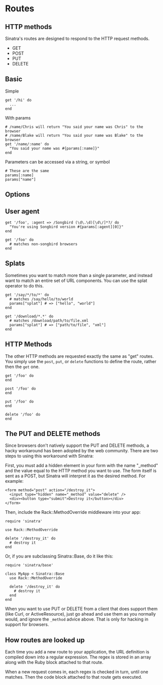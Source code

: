 Routes
======

HTTP methods
------------
Sinatra's routes are designed to respond to the HTTP request methods.  

* GET
* POST
* PUT
* DELETE

Basic
-----

Simple

    get '/hi' do
      ...
    end
    
With params

    # /name/Chris will return "You said your name was Chris" to the browser
    # /name/Blake will return "You said your name was Blake" to the browser
    get '/name/:name' do
      "You said your name was #{params[:name]}"
    end

Parameters can be accessed via a string, or symbol
    
    # These are the same
    params[:name]
    params["name"]

Options
-------

User agent
----------

    get '/foo', :agent => /Songbird (\d\.\d)[\d\/]*?/ do
      "You're using Songbird version #{params[:agent][0]}"
    end
    
    get '/foo' do
      # matches non-songbird browsers
    end

Splats
------

Sometimes you want to match more than a single parameter, and instead want to
match an entire set of URL components.  You can use the splat operator to do
this.

    get '/say/*/to/*' do
      # matches /say/hello/to/world
      params["splat"] # => ["hello", "world"]
    end
    
    get '/download/*.*' do
      # matches /download/path/to/file.xml
      params["splat"] # => ["path/to/file", "xml"]
    end

HTTP Methods
------------

The other HTTP methods are requested exactly the same as "get" routes.  You
simply use the `post`, `put`, or `delete` functions to define the route, rather
then the `get` one. 

    get '/foo' do
    end

    post '/foo' do
    end

    put '/foo' do
    end

    delete '/foo' do
    end


The PUT and DELETE methods
--------------------------

Since browsers don't natively support the PUT and DELETE methods, a hacky
workaround has been adopted by the web community. There are two steps to
using this workaround with Sinatra:

First, you must add a hidden element in your form with the name "\_method" and
the value equal to the HTTP method you want to use. The form itself is sent as
a POST, but Sinatra will interpret it as the desired method. For example:

    <form method="post" action="/destroy_it">
      <input type="hidden" name="_method" value="delete" />
      <div><button type="submit">Destroy it</button></div>
    </form>

Then, include the Rack::MethodOverride middleware into your app:

    require 'sinatra'
    
    use Rack::MethodOverride
    
    delete '/destroy_it' do
      # destroy it
    end

Or, if you are subclassing Sinatra::Base, do it like this:

    require 'sinatra/base'
    
    class MyApp < Sinatra::Base
      use Rack::MethodOverride
      
      delete '/destroy_it' do
        # destroy it
      end
    end

When you want to use PUT or DELETE from a client that does support them
(like Curl, or ActiveResource), just go ahead and use them as you normally
would, and ignore the `_method` advice above. That is only for hacking in
support for browsers.


How routes are looked up
------------------------

Each time you add a new route to your application, the URL definition is
compiled down into a regular expression.  The regex is stored in an array along
with the Ruby block attached to that route.

When a new request comes in, each regex is checked in turn, until one matches.
Then the code block attached to that route gets executed.

